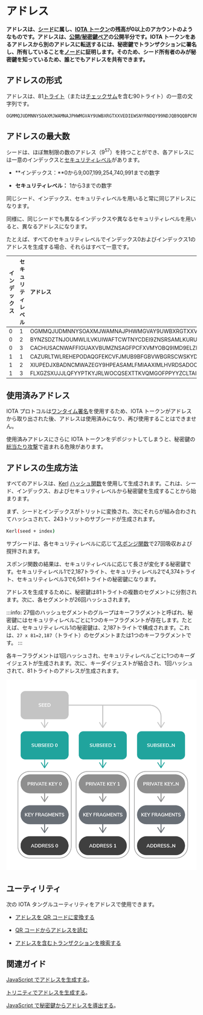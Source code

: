 # アドレス
<!-- # Addresses -->

**アドレスは、[シード](../clients/seeds.md)に属し、[IOTA トークン](../clients/token.md)の残高が0以上のアカウントのようなものです。アドレスは、[公開/秘密鍵ペア](https://en.wikipedia.org/wiki/Public-key_cryptography)の公開半分です。IOTA トークンをあるアドレスから別のアドレスに転送するには、秘密鍵でトランザクションに署名し、所有していることを[ノード](../network/nodes.md)に証明します。そのため、シード所有者のみが秘密鍵を知っているため、誰とでもアドレスを共有できます。**
<!-- **An address is like an account that belongs to a [seed](../clients/seeds.md) and that has a 0 or greater balance of [IOTA tokens](../clients/token.md). Addresses are the public half of a [public/private key pair](https://en.wikipedia.org/wiki/Public-key_cryptography). To transfer IOTA tokens from one address to another, you sign a transaction with the private key to prove to [nodes](../network/nodes.md) that you own it. As such you can share addresses with anyone because only the seed owner knows the private key.** -->

## アドレスの形式
<!-- ## Address format -->

アドレスは、81[トライト](../introduction/ternary.md)（または[チェックサム](../clients/checksums.md)を含む90トライト）の一意の文字列です。
<!-- An address is a unique string of 81 [trytes](../introduction/ternary.md) (or 90 trytes with a [checksum](../clients/checksums.md)). -->

```bash
OGMMQJUDMNNYSOAXMJWAMNAJPHWMGVAY9UWBXRGTXXVEDIEWSNYRNDQY99NDJQB9QQBPCRRNFAIUPGPLZ
```

## アドレスの最大数
<!-- ## Maximum number of addresses -->

シードは、ほぼ無制限の数のアドレス（9<sup>57</sup>）を持つことができ、各アドレスには一意のインデックスと[セキュリティレベル](../clients/security-levels.md)があります。
<!-- A seed can have an almost unlimited number of addresses (9<sup>57</sup>), which each have a unique index and a [security level](../clients/security-levels.md): -->

- **インデックス：**0から9,007,199,254,740,991までの数字
<!-- * **Index:** Number between 0 and 9,007,199,254,740,991 -->
- **セキュリティレベル：** 1から3までの数字
<!-- * **Security level:** Number between 1 and 3 -->

同じシード、インデックス、セキュリティレベルを用いると常に同じアドレスになります。
<!-- The same seed, index, and security level, will always result in the same address. -->

同様に、同じシードでも異なるインデックスや異なるセキュリティレベルを用いると、異なるアドレスになります。
<!-- Likewise, the same seed with a different index and/or a different security level will result in a different address. -->

たとえば、すべてのセキュリティレベルでインデックス0およびインデックス1のアドレスを生成する場合、それらはすべて一意です。
<!-- For example, when you generate addresses for index 0 and index 1 of all security levels, they are all unique: -->

| **インデックス** | **セキュリティレベル** | **アドレス**                                                                      |
|:-----------------|:-----------------------|:----------------------------------------------------------------------------------|
| 0                | 1                      | OGMMQJUDMNNYSOAXMJWAMNAJPHWMGVAY9UWBXRGTXXVEDIEWSNYRNDQY99NDJQB9QQBPCRRNFAIUPGPLZ |
| 0                | 2                      | BYNZSDZTNJOUMWLILVKUIWAFTCWTNYCDEI9ZNSRSAMLKURUWYANEGLVHUKWMZQCAMBTDSXKEFVOUYLDSW |
| 0                | 3                      | CACHUSACNWAFFIGUAXVBUMZNSAGFPCFXVMYOBQ9IMD9ELZMOYOJAHWPFMOTRJMPISXIF9JEKNDZMQMZEY |
| 1                | 1                      | CAZURLTWLREHEPODAQGFEKCVFJMUB9BFGBVWBGRSCWSKYD9UJIARRTPZJH9VUGQIQNJRBKIOATOJCSYJY |
| 1                | 2                      | XIUPEDJXBADNCMWAZEGY9HPEASAMLFMIAAXIMLHVRDSADOORPPBFAQDCXGGZQQZLKCERW9J9CKVLASMTZ |
| 1                | 3                      | FLXGZSXUJJLQFYYPTKYJRLWOCQSEXTTKVQMGOFPPYYZCLTAIEPKFXDNHHFGNJOASALAD9MJHNCCX9OUVZ |

## 使用済みアドレス
<!-- ## Spent addresses -->

IOTA プロトコルは[ワンタイム署名](../clients/signatures.md)を使用するため、IOTA トークンがアドレスから取り出された後、アドレスは使用済みになり、再び使用することはできません。
<!-- Because the IOTA protocol uses [one-time signatures](../clients/signatures.md), after IOTA tokens have been withdrawn from an address, it is spent and must never be used again. -->

使用済みアドレスにさらに IOTA トークンをデポジットしてしまうと、秘密鍵の[総当たり攻撃](https://en.wikipedia.org/wiki/Brute-force_attack)で盗まれる危険があります。
<!-- If more IOTA tokens are later deposited into a spent address, they are at risk of being stolen in a [brute-force attack](https://en.wikipedia.org/wiki/Brute-force_attack) on the private key. -->

<a name="how-addresses-are-generated"></a>
## アドレスの生成方法
<!-- ## How addresses are generated -->

すべてのアドレスは、[Kerl](https://github.com/iotaledger/kerl) [ハッシュ関数](https://en.wikipedia.org/wiki/Hash_function)を使用して生成されます。これは、シード、インデックス、およびセキュリティレベルから秘密鍵を生成することから始まります。
<!-- All addresses are generated using the [Kerl](https://github.com/iotaledger/kerl) [hash function](https://en.wikipedia.org/wiki/Hash_function), which starts by generating a private key from a seed, an index, and a security level. -->

まず、シードとインデックスがトリットに変換され、次にそれらが組み合わされてハッシュされて、243トリットのサブシードが生成されます。
<!-- First, the seed and index are converted to trits, then they're combined and hashed to generate a 243-trit subseed: -->

```bash
Kerl(seed + index)
```

サブシードは、各セキュリティレベルに応じて[スポンジ関数](https://keccak.team/sponge_duplex.html)で27回吸収および撹拌されます。
<!-- The subseed is then absorbed and squeezed in a [sponge function](https://keccak.team/sponge_duplex.html) 27 times for each security level. -->

スポンジ関数の結果は、セキュリティレベルに応じて長さが変化する秘密鍵です。セキュリティレベル1で2,187トライト、セキュリティレベル2で4,374トライト、セキュリティレベル3で6,561トライトの秘密鍵になります。
<!-- The result of the sponge function is a private key whose length varies, depending on the security level. -->

アドレスを生成するために、秘密鍵は81トライトの複数のセグメントに分割されます。次に、各セグメントが26回ハッシュされます。
<!-- To generate an address, the private key is split into 81-tryte segments. Then, each segment is hashed 26 times. -->

:::info:
27個のハッシュセグメントのグループはキーフラグメントと呼ばれ、秘密鍵にはセキュリティレベルごとに1つのキーフラグメントが存在します。たとえば、セキュリティレベル1の秘密鍵は、2,187トライトで構成されます。これは、`27 x 81=2,187`（トライト）のセグメントまたは1つのキーフラグメントです。
:::
<!-- :::info: -->
<!-- A group of 27 hashed segments is called a key fragment, and a private key has one key fragment for each security level. For example, a private key with security level 1 consists of 2,187 trytes, which is 27 x 81-tryte segments or one key fragment. -->
<!-- ::: -->

各キーフラグメントは1回ハッシュされ、セキュリティレベルごとに1つのキーダイジェストが生成されます。次に、キーダイジェストが結合され、1回ハッシュされて、81トライトのアドレスが生成されます。
<!-- Each key fragment is hashed once to generate one key digest for each security level. Then, the key digests are combined and hashed once to generate an 81-tryte address. -->

![Address creation](../images/address-generation.png)

## ユーティリティ
<!-- ## Utilities -->

次の IOTA タングルユーティリティをアドレスで使用できます。
<!-- You can use the following IOTA Tangle Utilities with addresses: -->

- [アドレスを QR コードに変換する](https://utils.iota.org/qr-create)
<!-- * [Convert an address into a QR code](https://utils.iota.org/qr-create) -->

- [QR コードからアドレスを読む](https://utils.iota.org/qr-scan)
<!-- * [Read an address from a QR code](https://utils.iota.org/qr-scan) -->

- [アドレスを含むトランザクションを検索する](https://utils.iota.org/)
<!-- * [Search for transactions that include an address](https://utils.iota.org/) -->

## 関連ガイド
<!-- ## Related guides -->

[JavaScript でアドレスを生成する](root://client-libraries/0.1/how-to-guides/js/generate-an-address.md)。
<!-- [Generate an address in JavaScript](root://client-libraries/0.1/how-to-guides/js/generate-an-address.md). -->

[トリニティでアドレスを生成する](root://wallets/0.1/trinity/how-to-guides/receive-a-transaction.md)。
<!-- [Generate an address in Trinity](root://wallets/0.1/trinity/how-to-guides/receive-a-transaction.md). -->

[JavaScript で秘密鍵からアドレスを導出する](root://client-libraries/0.1/how-to-guides/js/derive-addresses-from-private-keys.md)。
<!-- [Derive addresses from private keys in JavaScript](root://client-libraries/0.1/how-to-guides/js/derive-addresses-from-private-keys.md) -->
